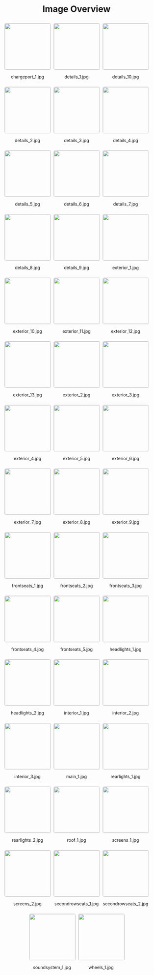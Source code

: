<style>
    .image-gallery {
        display: flex;
        flex-wrap: wrap;
        gap: 10px;
        justify-content: center;
        padding: 10px;
    }
    .image-gallery img {
        width: 150px;
        height: auto;
        border: 1px solid #ddd;
        border-radius: 5px;
    }
    .image-gallery div {
        flex: 1 1 calc(33.333% - 20px); /* Three images per row on large screens */
        max-width: 150px;
        text-align: center;
    }
    @media (max-width: 768px) {
        .image-gallery div {
            flex: 1 1 calc(50% - 20px); /* Two images per row on medium screens */
        }
    }
    @media (max-width: 480px) {
        .image-gallery div {
            flex: 1 1 100%; /* One image per row on small screens */
        }
    }
</style>
<h1 style ="text-align: center;"> Image Overview </h1> <div class="image-gallery">
<div>
<img src="https://media.evkx.net/multimedia/models/maserati/grancabrio/grancabrio_folgore/chargeport_1_st.jpg">
<p>chargeport_1.jpg</p>
</div>
<div>
<img src="https://media.evkx.net/multimedia/models/maserati/grancabrio/grancabrio_folgore/details_1_st.jpg">
<p>details_1.jpg</p>
</div>
<div>
<img src="https://media.evkx.net/multimedia/models/maserati/grancabrio/grancabrio_folgore/details_10_st.jpg">
<p>details_10.jpg</p>
</div>
<div>
<img src="https://media.evkx.net/multimedia/models/maserati/grancabrio/grancabrio_folgore/details_2_st.jpg">
<p>details_2.jpg</p>
</div>
<div>
<img src="https://media.evkx.net/multimedia/models/maserati/grancabrio/grancabrio_folgore/details_3_st.jpg">
<p>details_3.jpg</p>
</div>
<div>
<img src="https://media.evkx.net/multimedia/models/maserati/grancabrio/grancabrio_folgore/details_4_st.jpg">
<p>details_4.jpg</p>
</div>
<div>
<img src="https://media.evkx.net/multimedia/models/maserati/grancabrio/grancabrio_folgore/details_5_st.jpg">
<p>details_5.jpg</p>
</div>
<div>
<img src="https://media.evkx.net/multimedia/models/maserati/grancabrio/grancabrio_folgore/details_6_st.jpg">
<p>details_6.jpg</p>
</div>
<div>
<img src="https://media.evkx.net/multimedia/models/maserati/grancabrio/grancabrio_folgore/details_7_st.jpg">
<p>details_7.jpg</p>
</div>
<div>
<img src="https://media.evkx.net/multimedia/models/maserati/grancabrio/grancabrio_folgore/details_8_st.jpg">
<p>details_8.jpg</p>
</div>
<div>
<img src="https://media.evkx.net/multimedia/models/maserati/grancabrio/grancabrio_folgore/details_9_st.jpg">
<p>details_9.jpg</p>
</div>
<div>
<img src="https://media.evkx.net/multimedia/models/maserati/grancabrio/grancabrio_folgore/exterior_1_st.jpg">
<p>exterior_1.jpg</p>
</div>
<div>
<img src="https://media.evkx.net/multimedia/models/maserati/grancabrio/grancabrio_folgore/exterior_10_st.jpg">
<p>exterior_10.jpg</p>
</div>
<div>
<img src="https://media.evkx.net/multimedia/models/maserati/grancabrio/grancabrio_folgore/exterior_11_st.jpg">
<p>exterior_11.jpg</p>
</div>
<div>
<img src="https://media.evkx.net/multimedia/models/maserati/grancabrio/grancabrio_folgore/exterior_12_st.jpg">
<p>exterior_12.jpg</p>
</div>
<div>
<img src="https://media.evkx.net/multimedia/models/maserati/grancabrio/grancabrio_folgore/exterior_13_st.jpg">
<p>exterior_13.jpg</p>
</div>
<div>
<img src="https://media.evkx.net/multimedia/models/maserati/grancabrio/grancabrio_folgore/exterior_2_st.jpg">
<p>exterior_2.jpg</p>
</div>
<div>
<img src="https://media.evkx.net/multimedia/models/maserati/grancabrio/grancabrio_folgore/exterior_3_st.jpg">
<p>exterior_3.jpg</p>
</div>
<div>
<img src="https://media.evkx.net/multimedia/models/maserati/grancabrio/grancabrio_folgore/exterior_4_st.jpg">
<p>exterior_4.jpg</p>
</div>
<div>
<img src="https://media.evkx.net/multimedia/models/maserati/grancabrio/grancabrio_folgore/exterior_5_st.jpg">
<p>exterior_5.jpg</p>
</div>
<div>
<img src="https://media.evkx.net/multimedia/models/maserati/grancabrio/grancabrio_folgore/exterior_6_st.jpg">
<p>exterior_6.jpg</p>
</div>
<div>
<img src="https://media.evkx.net/multimedia/models/maserati/grancabrio/grancabrio_folgore/exterior_7_st.jpg">
<p>exterior_7.jpg</p>
</div>
<div>
<img src="https://media.evkx.net/multimedia/models/maserati/grancabrio/grancabrio_folgore/exterior_8_st.jpg">
<p>exterior_8.jpg</p>
</div>
<div>
<img src="https://media.evkx.net/multimedia/models/maserati/grancabrio/grancabrio_folgore/exterior_9_st.jpg">
<p>exterior_9.jpg</p>
</div>
<div>
<img src="https://media.evkx.net/multimedia/models/maserati/grancabrio/grancabrio_folgore/frontseats_1_st.jpg">
<p>frontseats_1.jpg</p>
</div>
<div>
<img src="https://media.evkx.net/multimedia/models/maserati/grancabrio/grancabrio_folgore/frontseats_2_st.jpg">
<p>frontseats_2.jpg</p>
</div>
<div>
<img src="https://media.evkx.net/multimedia/models/maserati/grancabrio/grancabrio_folgore/frontseats_3_st.jpg">
<p>frontseats_3.jpg</p>
</div>
<div>
<img src="https://media.evkx.net/multimedia/models/maserati/grancabrio/grancabrio_folgore/frontseats_4_st.jpg">
<p>frontseats_4.jpg</p>
</div>
<div>
<img src="https://media.evkx.net/multimedia/models/maserati/grancabrio/grancabrio_folgore/frontseats_5_st.jpg">
<p>frontseats_5.jpg</p>
</div>
<div>
<img src="https://media.evkx.net/multimedia/models/maserati/grancabrio/grancabrio_folgore/headlights_1_st.jpg">
<p>headlights_1.jpg</p>
</div>
<div>
<img src="https://media.evkx.net/multimedia/models/maserati/grancabrio/grancabrio_folgore/headlights_2_st.jpg">
<p>headlights_2.jpg</p>
</div>
<div>
<img src="https://media.evkx.net/multimedia/models/maserati/grancabrio/grancabrio_folgore/interior_1_st.jpg">
<p>interior_1.jpg</p>
</div>
<div>
<img src="https://media.evkx.net/multimedia/models/maserati/grancabrio/grancabrio_folgore/interior_2_st.jpg">
<p>interior_2.jpg</p>
</div>
<div>
<img src="https://media.evkx.net/multimedia/models/maserati/grancabrio/grancabrio_folgore/interior_3_st.jpg">
<p>interior_3.jpg</p>
</div>
<div>
<img src="https://media.evkx.net/multimedia/models/maserati/grancabrio/grancabrio_folgore/main_1_st.jpg">
<p>main_1.jpg</p>
</div>
<div>
<img src="https://media.evkx.net/multimedia/models/maserati/grancabrio/grancabrio_folgore/rearlights_1_st.jpg">
<p>rearlights_1.jpg</p>
</div>
<div>
<img src="https://media.evkx.net/multimedia/models/maserati/grancabrio/grancabrio_folgore/rearlights_2_st.jpg">
<p>rearlights_2.jpg</p>
</div>
<div>
<img src="https://media.evkx.net/multimedia/models/maserati/grancabrio/grancabrio_folgore/roof_1_st.jpg">
<p>roof_1.jpg</p>
</div>
<div>
<img src="https://media.evkx.net/multimedia/models/maserati/grancabrio/grancabrio_folgore/screens_1_st.jpg">
<p>screens_1.jpg</p>
</div>
<div>
<img src="https://media.evkx.net/multimedia/models/maserati/grancabrio/grancabrio_folgore/screens_2_st.jpg">
<p>screens_2.jpg</p>
</div>
<div>
<img src="https://media.evkx.net/multimedia/models/maserati/grancabrio/grancabrio_folgore/secondrowseats_1_st.jpg">
<p>secondrowseats_1.jpg</p>
</div>
<div>
<img src="https://media.evkx.net/multimedia/models/maserati/grancabrio/grancabrio_folgore/secondrowseats_2_st.jpg">
<p>secondrowseats_2.jpg</p>
</div>
<div>
<img src="https://media.evkx.net/multimedia/models/maserati/grancabrio/grancabrio_folgore/soundsystem_1_st.jpg">
<p>soundsystem_1.jpg</p>
</div>
<div>
<img src="https://media.evkx.net/multimedia/models/maserati/grancabrio/grancabrio_folgore/wheels_1_st.jpg">
<p>wheels_1.jpg</p>
</div>
</div>
